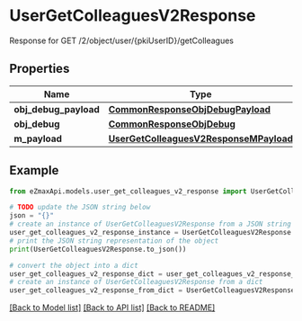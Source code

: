 # UserGetColleaguesV2Response

Response for GET /2/object/user/{pkiUserID}/getColleagues

## Properties

Name | Type | Description | Notes
------------ | ------------- | ------------- | -------------
**obj_debug_payload** | [**CommonResponseObjDebugPayload**](CommonResponseObjDebugPayload.md) |  | 
**obj_debug** | [**CommonResponseObjDebug**](CommonResponseObjDebug.md) |  | [optional] 
**m_payload** | [**UserGetColleaguesV2ResponseMPayload**](UserGetColleaguesV2ResponseMPayload.md) |  | 

## Example

```python
from eZmaxApi.models.user_get_colleagues_v2_response import UserGetColleaguesV2Response

# TODO update the JSON string below
json = "{}"
# create an instance of UserGetColleaguesV2Response from a JSON string
user_get_colleagues_v2_response_instance = UserGetColleaguesV2Response.from_json(json)
# print the JSON string representation of the object
print(UserGetColleaguesV2Response.to_json())

# convert the object into a dict
user_get_colleagues_v2_response_dict = user_get_colleagues_v2_response_instance.to_dict()
# create an instance of UserGetColleaguesV2Response from a dict
user_get_colleagues_v2_response_from_dict = UserGetColleaguesV2Response.from_dict(user_get_colleagues_v2_response_dict)
```
[[Back to Model list]](../README.md#documentation-for-models) [[Back to API list]](../README.md#documentation-for-api-endpoints) [[Back to README]](../README.md)


